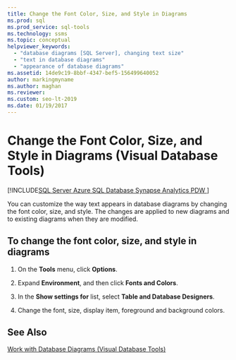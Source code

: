 ```yaml
---
title: Change the Font Color, Size, and Style in Diagrams
ms.prod: sql
ms.prod_service: sql-tools
ms.technology: ssms
ms.topic: conceptual
helpviewer_keywords: 
  - "database diagrams [SQL Server], changing text size"
  - "text in database diagrams"
  - "appearance of database diagrams"
ms.assetid: 14de9c19-8bbf-4347-bef5-156499640052
author: markingmyname
ms.author: maghan
ms.reviewer: 
ms.custom: seo-lt-2019
ms.date: 01/19/2017
---
```


# Change the Font Color, Size, and Style in Diagrams (Visual Database Tools)

[!INCLUDE[SQL Server Azure SQL Database Synapse Analytics PDW ](../../includes/applies-to-version/sql-asdb-asdbmi-asdw-pdw.md)]

You can customize the way text appears in database diagrams by changing the font color, size, and style. The changes are applied to new diagrams and to existing diagrams when they are modified.  
  
## To change the font color, size, and style in diagrams  
  
1. On the **Tools** menu, click **Options**.  
  
2. Expand **Environment**, and then click **Fonts and Colors**.  
  
3. In the **Show settings for** list, select **Table and Database Designers**.  
  
4. Change the font, size, display item, foreground and background colors.  
  
## See Also

[Work with Database Diagrams &#40;Visual Database Tools&#41;](../../ssms/visual-db-tools/work-with-database-diagrams-visual-database-tools.md)